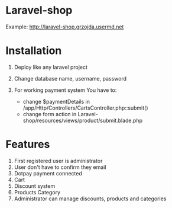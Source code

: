 # Laravel-shop
Example: http://laravel-shop.grzojda.usermd.net
# Installation
1. Deploy like any laravel project
2. Change database name, username, password
3. For working payment system You have to:

    - change $paymentDetails in /app/Http/Controllers/CartsController.php::submit() 
    - change form action in Laravel-shop/resources/views/product/submit.blade.php 

# Features
1. First registered user is administrator
2. User don't have to confirm they email
3. Dotpay payment connected
4. Cart
5. Discount system
6. Products Category
7. Administrator can manage discounts, products and categories
